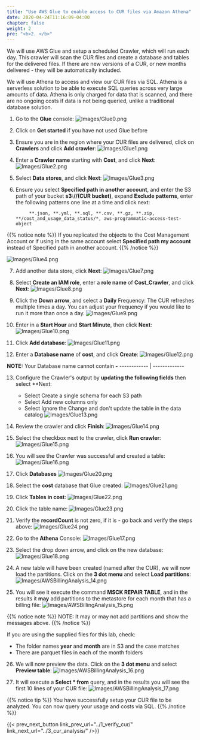 ```yaml
---
title: "Use AWS Glue to enable access to CUR files via Amazon Athena"
date: 2020-04-24T11:16:09-04:00
chapter: false
weight: 2
pre: "<b>2. </b>"
---
```

We will use AWS Glue and setup a scheduled Crawler, which will run each day. This crawler will scan the CUR files and create a database and tables for the delivered files. If there are new versions of a CUR, or new months delivered - they will be automatically included.

We will use Athena to access and view our CUR files via SQL. Athena is a serverless solution to be able to execute SQL queries across very large amounts of data. Athena is only charged for data that is scanned, and there are no ongoing costs if data is not being queried, unlike a traditional database solution.



1.  Go to the **Glue** console:
![Images/Glue0.png](/Cost/200_4_Cost_and_Usage_Analysis/Images/Glue0.png?classes=lab_picture_small)

2. Click on **Get started** if you have not used Glue before

3. Ensure you are in the region where your CUR files are delivered, click on **Crawlers** and click **Add crawler**:
![Images/Glue1.png](/Cost/200_4_Cost_and_Usage_Analysis/Images/Glue1.png?classes=lab_picture_small)

4. Enter a **Crawler name** starting with **Cost**, and click **Next**:
![Images/Glue2.png](/Cost/200_4_Cost_and_Usage_Analysis/Images/Glue2.png?classes=lab_picture_small)

5. Select **Data stores**, and click **Next**:
![Images/Glue3.png](/Cost/200_4_Cost_and_Usage_Analysis/Images/Glue3.png?classes=lab_picture_small)

6. Ensure you select **Specified path in another account**, and enter the S3 path of your bucket **s3://(CUR bucket)**, expand **Exclude patterns**, enter the following patterns one line at a time and click next:

            **.json, **.yml, **.sql, **.csv, **.gz, **.zip, **/cost_and_usage_data_status/*, aws-programmatic-access-test-object

{{% notice note %}}
If you replicated the objects to the Cost Management Account or if using in the same account select **Specified path my account** instead of Specified path in another account.
{{% /notice %}}			

![Images/Glue4.png](/Cost/200_4_Cost_and_Usage_Analysis/Images/Glue4.png?classes=lab_picture_small)

7. Add another data store, click **Next**:
![Images/Glue7.png](/Cost/200_4_Cost_and_Usage_Analysis/Images/Glue7.png?classes=lab_picture_small)

8. Select **Create an IAM role**, enter a **role name** of **Cost_Crawler**, and click **Next**:
![Images/Glue8.png](/Cost/200_4_Cost_and_Usage_Analysis/Images/Glue8.png?classes=lab_picture_small)

9. Click the **Down arrow**, and select a **Daily** Frequency:
The CUR refreshes multiple times a day. You can adjust your frequency if you would like to run it more than once a day.
![Images/Glue9.png](/Cost/200_4_Cost_and_Usage_Analysis/Images/Glue9.png?classes=lab_picture_small)

10. Enter in a **Start Hour** and **Start Minute**, then click **Next**:
![Images/Glue10.png](/Cost/200_4_Cost_and_Usage_Analysis/Images/Glue10.png?classes=lab_picture_small)

11. Click **Add database**:
![Images/Glue11.png](/Cost/200_4_Cost_and_Usage_Analysis/Images/Glue11.png?classes=lab_picture_small)

12. Enter a **Database name** of **cost**, and click **Create**:
![Images/Glue12.png](/Cost/200_4_Cost_and_Usage_Analysis/Images/Glue12.png?classes=lab_picture_small)

**NOTE:** Your Database name cannot contain **-**
    ------------ | -------------

13. Configure the Crawler's output by **updating the following fields** then select **Next:
	- Select Create a single schema for each S3 path
	- Select Add new columns only
	- Select Ignore the Change and don't update the table in the data catalog
![Images/Glue13.png](/Cost/200_4_Cost_and_Usage_Analysis/Images/Glue13.png?classes=lab_picture_small)

14. Review the crawler and click **Finish**:
![Images/Glue14.png](/Cost/200_4_Cost_and_Usage_Analysis/Images/Glue14.png?classes=lab_picture_small)

15. Select the checkbox next to the crawler, click **Run crawler**:
![Images/Glue15.png](/Cost/200_4_Cost_and_Usage_Analysis/Images/Glue15.png?classes=lab_picture_small)

16. You will see the Crawler was successful and created a table:
![Images/Glue16.png](/Cost/200_4_Cost_and_Usage_Analysis/Images/Glue16.png?classes=lab_picture_small)

17. Click **Databases**
![Images/Glue20.png](/Cost/200_4_Cost_and_Usage_Analysis/Images/Glue20.png?classes=lab_picture_small)

18. Select the **cost** database that Glue created:
![Images/Glue21.png](/Cost/200_4_Cost_and_Usage_Analysis/Images/Glue21.png?classes=lab_picture_small)

19. Click **Tables in cost**:
![Images/Glue22.png](/Cost/200_4_Cost_and_Usage_Analysis/Images/Glue22.png?classes=lab_picture_small)

20. Click the table name:
![Images/Glue23.png](/Cost/200_4_Cost_and_Usage_Analysis/Images/Glue23.png?classes=lab_picture_small)

21. Verify the **recordCount** is not zero, if it is - go back and verify the steps above:
![Images/Glue24.png](/Cost/200_4_Cost_and_Usage_Analysis/Images/Glue24.png?classes=lab_picture_small)

22. Go to the **Athena** Console:
![Images/Glue17.png](/Cost/200_4_Cost_and_Usage_Analysis/Images/Glue17.png?classes=lab_picture_small)

23. Select the drop down arrow, and click on the new database:
![Images/Glue18.png](/Cost/200_4_Cost_and_Usage_Analysis/Images/Glue18.png?classes=lab_picture_small)

24. A new table will have been created (named after the CUR), we will now load the partitions. Click on the **3 dot menu** and select **Load partitions**:
![Images/AWSBillingAnalysis_14.png](/Cost/200_4_Cost_and_Usage_Analysis/Images/AWSBillingAnalysis_14.png?classes=lab_picture_small)

25. You will see it execute the command **MSCK REPAIR TABLE**, and in the results it **may** add partitions to the metastore for each month that has a billing file:
![Images/AWSBillingAnalysis_15.png](/Cost/200_4_Cost_and_Usage_Analysis/Images/AWSBillingAnalysis_15.png?classes=lab_picture_small)

{{% notice note %}}
NOTE: It may or may not add partitions and show the messages above.
{{% /notice %}}

If you are using the supplied files for this lab, check:
- The folder names **year** and **month** are in S3 and the case matches
- There are parquet files in each of the month folders

26.  We will now preview the data.  Click on the **3 dot menu** and select **Preview table**:
![Images/AWSBillingAnalysis_16.png](/Cost/200_4_Cost_and_Usage_Analysis/Images/AWSBillingAnalysis_16.png?classes=lab_picture_small)

27. It will execute a **Select * from** query, and in the results you will see the first 10 lines of your CUR file:
![Images/AWSBillingAnalysis_17.png](/Cost/200_4_Cost_and_Usage_Analysis/Images/AWSBillingAnalysis_17.png?classes=lab_picture_small)

{{% notice tip %}}
You have successfully setup your CUR file to be analyzed. You can now query your usage and costs via SQL.
{{% /notice %}}

{{< prev_next_button link_prev_url="../1_verify_cur/" link_next_url="../3_cur_analysis/" />}}
